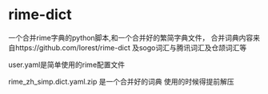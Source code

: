 # rime-dict
一个合并rime字典的python脚本,和一个合并好的繁简字典文件，
合并词典内容来自https://github.com/Iorest/rime-dict 及sogo词汇与腾讯词汇及仓颉词汇等

user.yaml是简单使用的rime配置文件

rime_zh_simp.dict.yaml.zip 是一个合并好的词典
使用的时候得提前解压

